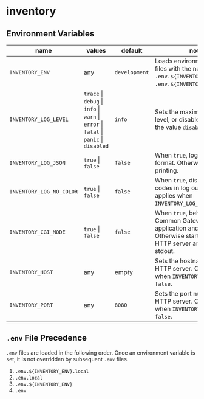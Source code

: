 # inventory

## Environment Variables

| name                     | values                                                                                | default       | notes                                                                                                                                         |
|--------------------------|---------------------------------------------------------------------------------------|---------------|-----------------------------------------------------------------------------------------------------------------------------------------------|
| `INVENTORY_ENV`          | any                                                                                   | `development` | Loads environment variable files with the names `.env.${INVENTORY_ENV}` and `.env.${INVENTORY_ENV}.local`.                                    |
| `INVENTORY_LOG_LEVEL`    | `trace` \| `debug` \| `info` \| `warn` \| `error` \| `fatal` \| `panic` \| `disabled` | `info`        | Sets the maximum logging level, or disables logging with the value `disabled`.                                                                |
| `INVENTORY_LOG_JSON`     | `true` \| `false`                                                                     | `false`       | When `true`, logs in JSON format. Otherwise uses pretty printing.                                                                             |
| `INVENTORY_LOG_NO_COLOR` | `true` \| `false`                                                                     | `false`       | When `true`, disables color codes in log output. Only applies when `INVENTORY_LOG_JSON` is `false`.                                           |
| `INVENTORY_CGI_MODE`     | `true` \| `false`                                                                     | `false`       | When `true`, behaves as a Common Gateway Interface application and logs to stderr. Otherwise starts a typical HTTP server and logs to stdout. |
| `INVENTORY_HOST`         | any                                                                                   | empty         | Sets the hostname for the HTTP server. Only applies when `INVENTORY_CGI_MODE` is `false`.                                                     |
| `INVENTORY_PORT`         | any                                                                                   | `8080`        | Sets the port number for the HTTP server. Only applies when `INVENTORY_CGI_MODE` is `false`.                                                  |

## `.env` File Precedence

`.env` files are loaded in the following order. Once an environment variable is set, it is not overridden by subsequent `.env` files.

1. `.env.${INVENTORY_ENV}.local`
1. `.env.local`
1. `.env.${INVENTORY_ENV}`
1. `.env`